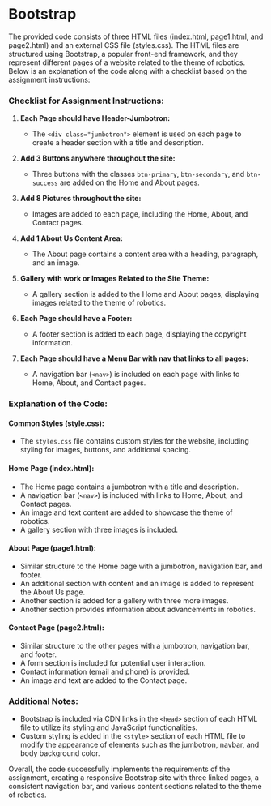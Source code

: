 # Bootstrap

The provided code consists of three HTML files (index.html, page1.html, and page2.html) and an external CSS file (styles.css). The HTML files are structured using Bootstrap, a popular front-end framework, and they represent different pages of a website related to the theme of robotics. Below is an explanation of the code along with a checklist based on the assignment instructions:

### Checklist for Assignment Instructions:

1. **Each Page should have Header-Jumbotron:**
   - The `<div class="jumbotron">` element is used on each page to create a header section with a title and description.

2. **Add 3 Buttons anywhere throughout the site:**
   - Three buttons with the classes `btn-primary`, `btn-secondary`, and `btn-success` are added on the Home and About pages.

3. **Add 8 Pictures throughout the site:**
   - Images are added to each page, including the Home, About, and Contact pages.

4. **Add 1 About Us Content Area:**
   - The About page contains a content area with a heading, paragraph, and an image.

5. **Gallery with work or Images Related to the Site Theme:**
   - A gallery section is added to the Home and About pages, displaying images related to the theme of robotics.

6. **Each Page should have a Footer:**
   - A footer section is added to each page, displaying the copyright information.

7. **Each Page should have a Menu Bar with nav that links to all pages:**
   - A navigation bar (`<nav>`) is included on each page with links to Home, About, and Contact pages.

### Explanation of the Code:

#### Common Styles (style.css):
- The `styles.css` file contains custom styles for the website, including styling for images, buttons, and additional spacing.

#### Home Page (index.html):
- The Home page contains a jumbotron with a title and description.
- A navigation bar (`<nav>`) is included with links to Home, About, and Contact pages.
- An image and text content are added to showcase the theme of robotics.
- A gallery section with three images is included.

#### About Page (page1.html):
- Similar structure to the Home page with a jumbotron, navigation bar, and footer.
- An additional section with content and an image is added to represent the About Us page.
- Another section is added for a gallery with three more images.
- Another section provides information about advancements in robotics.

#### Contact Page (page2.html):
- Similar structure to the other pages with a jumbotron, navigation bar, and footer.
- A form section is included for potential user interaction.
- Contact information (email and phone) is provided.
- An image and text are added to the Contact page.

### Additional Notes:
- Bootstrap is included via CDN links in the `<head>` section of each HTML file to utilize its styling and JavaScript functionalities.
- Custom styling is added in the `<style>` section of each HTML file to modify the appearance of elements such as the jumbotron, navbar, and body background color.

Overall, the code successfully implements the requirements of the assignment, creating a responsive Bootstrap site with three linked pages, a consistent navigation bar, and various content sections related to the theme of robotics.
